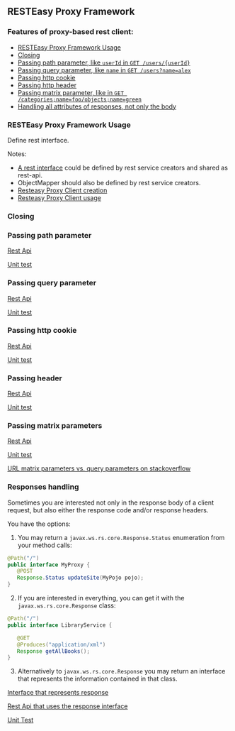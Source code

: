 ## RESTEasy Proxy Framework

### Features of proxy-based rest client:
- [RESTEasy Proxy Framework Usage](#resteasy-proxy-framework-usage)
- [Closing](todo)
- [Passing path parameter, like `userId` in `GET /users/{userId}`](#passing-path-parameter)
- [Passing query parameter, like `name` in `GET /users?name=alex`](#passing-query-parameter)
- [Passing http cookie](#passing-http-cookie)
- [Passing http header](#passing-header)
- [Passing matrix parameter, like in `GET /categories;name=foo/objects;name=green`](#passing-matrix-parameters)
- [Handling all attributes of responses, not only the body](#responses-handling)

### RESTEasy Proxy Framework Usage

Define rest interface. 

Notes: 
- [A rest interface](src/test/java/com/savdev/rest/client/api/TestRestApi.java) could be defined by rest service creators and shared as rest-api.
- ObjectMapper should also be defined by rest service creators.
- [Resteasy Proxy Client creation](src/main/java/com/savdev/rest/client/ResteasyProxyClient.java)
- [Resteasy Proxy Client usage](src/test/java/com/savdev/rest/client/ResteasyProxyClientTest.java)

### Closing

### Passing path parameter

[Rest Api](src/test/java/com/savdev/rest/client/api/PathParamRestApi.java)

[Unit test](/src/test/java/com/savdev/rest/client/PathParamTest.java)

### Passing query parameter

[Rest Api](/src/test/java/com/savdev/rest/client/api/QueryParamRestApi.java)

[Unit test](/src/test/java/com/savdev/rest/client/QueryParamTest.java)

### Passing http cookie

[Rest Api](src/test/java/com/savdev/rest/client/api/CookieParamRestApi.java)

[Unit test](src/test/java/com/savdev/rest/client/CookieParamTest.java)

### Passing header

[Rest Api](src/test/java/com/savdev/rest/client/api/HeaderParamRestApi.java)

[Unit test](src/test/java/com/savdev/rest/client/HeaderParamTest.java)

### Passing matrix parameters

[Rest Api](src/test/java/com/savdev/rest/client/api/MatrixParamsRestApi.java)

[Unit test](src/test/java/com/savdev/rest/client/MatrixParamsTest.java)

[URL matrix parameters vs. query parameters on stackoverflow](https://stackoverflow.com/questions/2048121/url-matrix-parameters-vs-query-parameters)

### Responses handling

Sometimes you are interested not only in the response body of a client request, 
but also either the response code and/or response headers.

You have the options:
1. You may return a `javax.ws.rs.core.Response.Status` enumeration from your method calls:
```java
@Path("/")
public interface MyProxy {
   @POST
   Response.Status updateSite(MyPojo pojo);
}
```
2. If you are interested in everything, you can get it with the `javax.ws.rs.core.Response` class:
```java
@Path("/")
public interface LibraryService {

   @GET
   @Produces("application/xml")
   Response getAllBooks();
}
```
3. Alternatively to `javax.ws.rs.core.Response` you may return an interface 
that represents the information contained in that class. 

[Interface that represents response](src/test/java/com/savdev/rest/client/api/ResponseObjectApi.java)

[Rest Api that uses the response interface](src/test/java/com/savdev/rest/client/api/ResponseObjectRestApi.java)

[Unit Test](src/test/java/com/savdev/rest/client/ResponseObjectTest.java)